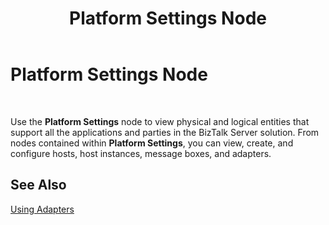 ﻿---
title: Platform Settings Node
TOCTitle: Platform Settings Node
ms:assetid: 277ea779-3fff-4d28-96fc-d8d860a3c93c
ms:mtpsurl: https://msdn.microsoft.com/en-us/library/Aa559281(v=BTS.80)
ms:contentKeyID: 51526931
ms.date: 08/30/2017
mtps_version: v=BTS.80
f1_keywords:
- bts10.admin.node.platformsettings
---

# Platform Settings Node

 

Use the **Platform Settings** node to view physical and logical entities that support all the applications and parties in the BizTalk Server solution. From nodes contained within **Platform Settings**, you can view, create, and configure hosts, host instances, message boxes, and adapters.

## See Also

[Using Adapters](https://msdn.microsoft.com/library/aa578103\(v=bts.80\))

